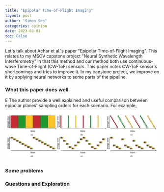 ```yaml
---
title: "Epipolar Time-of-Flight Imaging"
layout: post
author: "Simon Seo"
categories: opinion
date: 2023-03-01
toc: False
---
```


Let's talk about Achar et al.'s paper "Epipolar Time-of-Flight Imaging". This relates to my MSCV capstone project "Neural Synthetic Wavelength Interferometry" in that this method and our method both use continuous-wave Time-of-Flight (CW-ToF) sensors. This paper notes CW-ToF sensor's shortcomings and tries to improve it. In my capstone project, we improve on it by applying neural networks to some parts of the pipeline. 

### What this paper does well

E
The author provide a well explained and useful comparison between epipolar planes' sampling orders for each scenario. For example,  

![Alt text](2023-03-01-epipolar-tof/sampling-schemes.png)


### Some problems


### Questions and Exploration

